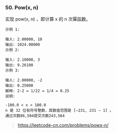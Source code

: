 ### 50. Pow(x, n)
实现 pow(x, n) ，即计算 x 的 n 次幂函数。
```
示例 1:

输入: 2.00000, 10
输出: 1024.00000
示例 2:

输入: 2.10000, 3
输出: 9.26100
示例 3:

输入: 2.00000, -2
输出: 0.25000
解释: 2-2 = 1/22 = 1/4 = 0.25
说明:

-100.0 < x < 100.0
n 是 32 位有符号整数，其数值范围是 [−231, 231 − 1] 。
通过次数86,504提交次数243,564
```
> https://leetcode-cn.com/problems/powx-n/